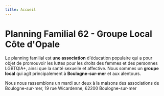 ```yaml
---
title: Accueil
---
```

# Planning Familial 62 - Groupe Local Côte d'Opale

Le planning familial est **une association** d'éducation populaire qui a pour objet de promouvoir les luttes pour les droits des femmes et des personnes LGBTQIA+, ainsi que la santé sexuelle et affective. Nous sommes un **groupe local** qui agît principalement à **Boulogne-sur-mer** et aux alentours. 

Nous nous rassemblons un mardi sur deux à la maisons des associations de Boulogne-sur-mer, 19 rue Wicardenne, 62200 Boulogne-sur-mer